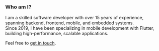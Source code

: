 ### Who am I?

I am a skilled software developer with over 15 years of experience, spanning backend, frontend, mobile, and embedded systems.  
Since 2019, I have been specializing in mobile development with Flutter, building high-performance, scalable applications.

Feel free to [get in touch](https://www.linkedin.com/in/emersonsiega/).

<!-- #### Who am I? 🕵🏻‍♂️

- 👨🏻‍💻 Software developer since 2009
- 🤖 Past experiences with Java, C++, Angular and React
- 🚀 Currently working as a Mobile Develper with focus on Flutter
  
 ### Some stats 🤓

<img
  align="left"
  height="163"
  src="https://github-readme-stats.vercel.app/api?username=emersonsiega&show_icons=true&theme=dark&count_private=true"
/>

<img
  align="center"
   height="163"
  src="https://github-readme-stats.vercel.app/api/top-langs/?layout=compact&username=emersonsiega&theme=dark"
/> 

<br/>

#### Find me around the web 🌎

<span align="left">
  <a href="https://www.linkedin.com/in/emersonsiega/">
    <img src="https://img.shields.io/badge/LinkedIn-0077B5?style=for-the-badge&logo=linkedin&logoColor=white&link=https://www.linkedin.com/in/emersonsiega/" />
  </a>
  <a href="https://stackoverflow.com/users/2719437/siega?tab=profile">
    <img src="https://img.shields.io/badge/stack%20overflow-FE7A16?logo=stack-overflow&logoColor=white&style=for-the-badge&link=https://stackoverflow.com/users/2719437/siega?tab=profile" />
  </a>
</span>
-->

